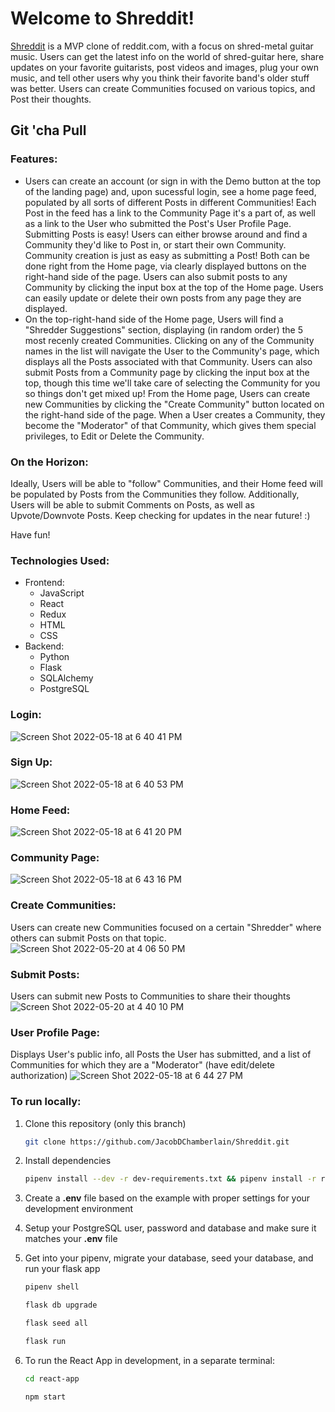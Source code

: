 # Welcome to Shreddit!

[Shreddit](https://shreddittt.herokuapp.com/) is a MVP clone of reddit.com, with a focus on shred-metal guitar music. Users can get the latest info on the world of shred-guitar here, share updates on your favorite guitarists, post videos and images, plug your own music, and tell other users why you think their favorite band's older stuff was better. Users can create Communities focused on various topics, and Post their thoughts.

## Git 'cha Pull

### Features:
  - Users can create an account (or sign in with the Demo button at the top of the landing page) and, upon sucessful login, see a home page feed, populated by all sorts of different Posts in different Communities! Each Post in the feed has a link to the Community Page it's a part of, as well as a link to the User who submitted the Post's User Profile Page. Submitting Posts is easy! Users can either browse around and find a Community they'd like to Post in, or start their own Community. Community creation is just as easy as submitting a Post! Both can be done right from the Home page, via clearly displayed buttons on the right-hand side of the page. Users can also submit posts to any Community by clicking the input box at the top of the Home page. Users can easily update or delete their own posts from any page they are displayed.
  - On the top-right-hand side of the Home page, Users will find a "Shredder Suggestions" section, displaying (in random order) the 5 most recenly created Communities. Clicking on any of the Community names in the list will navigate the User to the Community's page, which displays all the Posts associated with that Community. Users can also submit Posts from a Community page by clicking the input box at the top, though this time we'll take care of selecting the Community for you so things don't get mixed up! From the Home page, Users can create new Communities by clicking the "Create Community" button located on the right-hand side of the page. When a User creates a Community, they become the "Moderator" of that Community, which gives them special privileges, to Edit or Delete the Community.
  
### On the Horizon:
  Ideally, Users will be able to "follow" Communities, and their Home feed will be populated by Posts from the Communities they follow. Additionally, Users will be able to submit Comments on Posts, as well as Upvote/Downvote Posts. Keep checking for updates in the near future! :) 

Have fun!


### Technologies Used:
   - Frontend:
     - JavaScript
     - React
     - Redux
     - HTML
     - CSS
   - Backend:
     - Python
     - Flask
     - SQLAlchemy
     - PostgreSQL
     
### Login:
![Screen Shot 2022-05-18 at 6 40 41 PM](https://user-images.githubusercontent.com/91109296/169172940-77473e69-b791-4004-b2cb-c0bfe457dfa0.png)
### Sign Up:
![Screen Shot 2022-05-18 at 6 40 53 PM](https://user-images.githubusercontent.com/91109296/169172943-17418902-42a6-47da-9eb7-33578de713f1.png)
### Home Feed:
![Screen Shot 2022-05-18 at 6 41 20 PM](https://user-images.githubusercontent.com/91109296/169172944-e6d395f8-033a-4453-a7b9-c63f720277d9.png)
### Community Page:
![Screen Shot 2022-05-18 at 6 43 16 PM](https://user-images.githubusercontent.com/91109296/169172948-3741c82e-b4b9-4b34-9ebd-dec403470dde.png)
### Create Communities:
Users can create new Communities focused on a certain "Shredder" where others can submit Posts on that topic.
![Screen Shot 2022-05-20 at 4 06 50 PM](https://user-images.githubusercontent.com/91109296/169610652-28a77cdd-998a-4528-b477-dad94ee6e49a.png)
### Submit Posts:
Users can submit new Posts to Communities to share their thoughts
![Screen Shot 2022-05-20 at 4 40 10 PM](https://user-images.githubusercontent.com/91109296/169616129-20c69e92-8532-4c4d-8856-df6351aaeba1.png)
### User Profile Page:
Displays User's public info, all Posts the User has submitted, and a list of Communities for which they are a "Moderator" (have edit/delete authorization) 
![Screen Shot 2022-05-18 at 6 44 27 PM](https://user-images.githubusercontent.com/91109296/169172951-5dd7b8e3-e3db-447c-a3e9-9c44e22df829.png)


### To run locally:
1. Clone this repository (only this branch)

   ```bash
   git clone https://github.com/JacobDChamberlain/Shreddit.git
   ```

2. Install dependencies

      ```bash
      pipenv install --dev -r dev-requirements.txt && pipenv install -r requirements.txt
      ```

3. Create a **.env** file based on the example with proper settings for your
   development environment
4. Setup your PostgreSQL user, password and database and make sure it matches your **.env** file

5. Get into your pipenv, migrate your database, seed your database, and run your flask app

   ```bash
   pipenv shell
   ```

   ```bash
   flask db upgrade
   ```

   ```bash
   flask seed all
   ```

   ```bash
   flask run
   ```

6. To run the React App in development, in a separate terminal:
    ```bash
    cd react-app
    ```
    
    ```bash
    npm start
    ```
    
